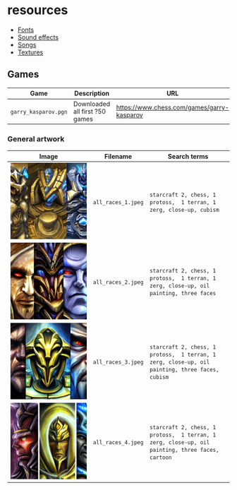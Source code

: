 # resources

 * [Fonts](fonts/README.md)
 * [Sound effects](sound_effects/README.md)
 * [Songs](songs/README.md)
 * [Textures](textures/README.md)

## Games

Game                |Description                                            |URL
--------------------|-------------------------------------------------------|--------------------------------------------------------------------------------------
`garry_kasparov.pgn`|Downloaded all first ?50 games                         |https://www.chess.com/games/garry-kasparov

### General artwork

Image                     |Filename              |Search terms
--------------------------|----------------------|---------------------------------------------------------------------
![](all_races_1.jpeg)     |`all_races_1.jpeg`    |`starcraft 2, chess, 1 protoss,  1 terran, 1 zerg, close-up, cubism`
![](all_races_2.jpeg)     |`all_races_2.jpeg`    |`starcraft 2, chess, 1 protoss,  1 terran, 1 zerg, close-up, oil painting, three faces`
![](all_races_3.jpeg)     |`all_races_3.jpeg`    |`starcraft 2, chess, 1 protoss,  1 terran, 1 zerg, close-up, oil painting, three faces, cubism`
![](all_races_4.jpeg)     |`all_races_4.jpeg`    |`starcraft 2, chess, 1 protoss,  1 terran, 1 zerg, close-up, oil painting, three faces, cartoon`
